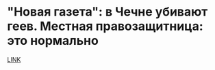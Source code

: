 # "Новая газета": в Чечне убивают геев. Местная правозащитница: это нормально



[LINK](https://varlamov.ru/2309003.html)
